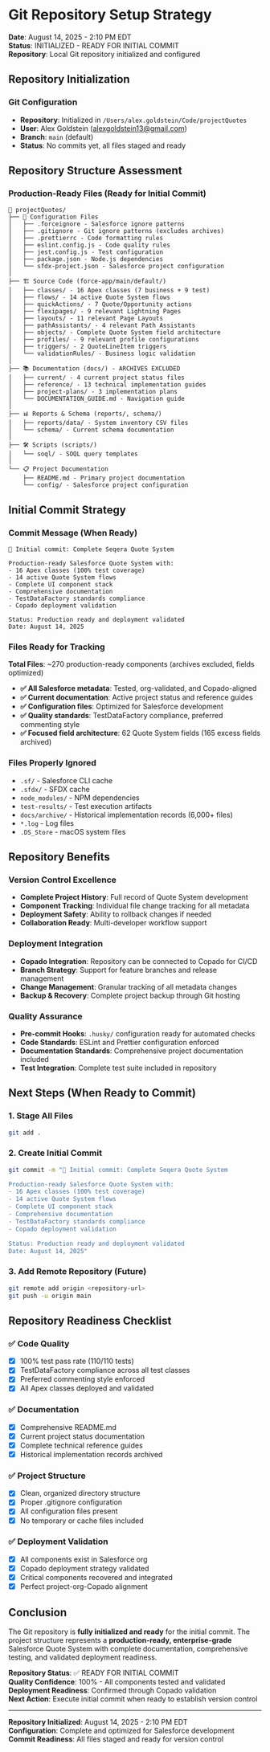 # Git Repository Setup Strategy
**Date**: August 14, 2025 - 2:10 PM EDT  
**Status**: INITIALIZED - READY FOR INITIAL COMMIT  
**Repository**: Local Git repository initialized and configured

## Repository Initialization

### Git Configuration
- **Repository**: Initialized in `/Users/alex.goldstein/Code/projectQuotes`
- **User**: Alex Goldstein (alexgoldstein13@gmail.com)
- **Branch**: `main` (default)
- **Status**: No commits yet, all files staged and ready

## Repository Structure Assessment

### Production-Ready Files (Ready for Initial Commit)
```
📁 projectQuotes/
├── 🔧 Configuration Files
│   ├── .forceignore - Salesforce ignore patterns
│   ├── .gitignore - Git ignore patterns (excludes archives)
│   ├── .prettierrc - Code formatting rules
│   ├── eslint.config.js - Code quality rules
│   ├── jest.config.js - Test configuration
│   ├── package.json - Node.js dependencies
│   └── sfdx-project.json - Salesforce project configuration
│
├── 🏗️ Source Code (force-app/main/default/)
│   ├── classes/ - 16 Apex classes (7 business + 9 test)
│   ├── flows/ - 14 active Quote System flows
│   ├── quickActions/ - 7 Quote/Opportunity actions
│   ├── flexipages/ - 9 relevant Lightning Pages
│   ├── layouts/ - 11 relevant Page Layouts
│   ├── pathAssistants/ - 4 relevant Path Assistants
│   ├── objects/ - Complete Quote System field architecture
│   ├── profiles/ - 9 relevant profile configurations
│   ├── triggers/ - 2 QuoteLineItem triggers
│   └── validationRules/ - Business logic validation
│
├── 📚 Documentation (docs/) - ARCHIVES EXCLUDED
│   ├── current/ - 4 current project status files
│   ├── reference/ - 13 technical implementation guides
│   ├── project-plans/ - 3 implementation plans
│   └── DOCUMENTATION_GUIDE.md - Navigation guide
│
├── 📊 Reports & Schema (reports/, schema/)
│   ├── reports/data/ - System inventory CSV files
│   └── schema/ - Current schema documentation
│
├── 🛠️ Scripts (scripts/)
│   └── soql/ - SOQL query templates
│
└── 📋 Project Documentation
    ├── README.md - Primary project documentation
    └── config/ - Salesforce project configuration
```

## Initial Commit Strategy

### Commit Message (When Ready)
```
🎉 Initial commit: Complete Seqera Quote System

Production-ready Salesforce Quote System with:
- 16 Apex classes (100% test coverage)
- 14 active Quote System flows
- Complete UI component stack
- Comprehensive documentation
- TestDataFactory standards compliance
- Copado deployment validation

Status: Production ready and deployment validated
Date: August 14, 2025
```

### Files Ready for Tracking
**Total Files**: ~270 production-ready components (archives excluded, fields optimized)
- **✅ All Salesforce metadata**: Tested, org-validated, and Copado-aligned
- **✅ Current documentation**: Active project status and reference guides
- **✅ Configuration files**: Optimized for Salesforce development
- **✅ Quality standards**: TestDataFactory compliance, preferred commenting style
- **✅ Focused field architecture**: 62 Quote System fields (165 excess fields archived)

### Files Properly Ignored
- `.sf/` - Salesforce CLI cache
- `.sfdx/` - SFDX cache
- `node_modules/` - NPM dependencies
- `test-results/` - Test execution artifacts
- `docs/archive/` - Historical implementation records (6,000+ files)
- `*.log` - Log files
- `.DS_Store` - macOS system files

## Repository Benefits

### Version Control Excellence
- **Complete Project History**: Full record of Quote System development
- **Component Tracking**: Individual file change tracking for all metadata
- **Deployment Safety**: Ability to rollback changes if needed
- **Collaboration Ready**: Multi-developer workflow support

### Deployment Integration
- **Copado Integration**: Repository can be connected to Copado for CI/CD
- **Branch Strategy**: Support for feature branches and release management
- **Change Management**: Granular tracking of all metadata changes
- **Backup & Recovery**: Complete project backup through Git hosting

### Quality Assurance
- **Pre-commit Hooks**: `.husky/` configuration ready for automated checks
- **Code Standards**: ESLint and Prettier configuration enforced
- **Documentation Standards**: Comprehensive project documentation included
- **Test Integration**: Complete test suite included in repository

## Next Steps (When Ready to Commit)

### 1. Stage All Files
```bash
git add .
```

### 2. Create Initial Commit
```bash
git commit -m "🎉 Initial commit: Complete Seqera Quote System

Production-ready Salesforce Quote System with:
- 16 Apex classes (100% test coverage)
- 14 active Quote System flows  
- Complete UI component stack
- Comprehensive documentation
- TestDataFactory standards compliance
- Copado deployment validation

Status: Production ready and deployment validated
Date: August 14, 2025"
```

### 3. Add Remote Repository (Future)
```bash
git remote add origin <repository-url>
git push -u origin main
```

## Repository Readiness Checklist

### ✅ Code Quality
- [x] 100% test pass rate (110/110 tests)
- [x] TestDataFactory compliance across all test classes
- [x] Preferred commenting style enforced
- [x] All Apex classes deployed and validated

### ✅ Documentation
- [x] Comprehensive README.md
- [x] Current project status documentation
- [x] Complete technical reference guides
- [x] Historical implementation records archived

### ✅ Project Structure
- [x] Clean, organized directory structure
- [x] Proper .gitignore configuration
- [x] All configuration files present
- [x] No temporary or cache files included

### ✅ Deployment Validation
- [x] All components exist in Salesforce org
- [x] Copado deployment strategy validated
- [x] Critical components recovered and integrated
- [x] Perfect project-org-Copado alignment

## Conclusion

The Git repository is **fully initialized and ready** for the initial commit. The project structure represents a **production-ready, enterprise-grade** Salesforce Quote System with complete documentation, comprehensive testing, and validated deployment readiness.

**Repository Status**: ✅ READY FOR INITIAL COMMIT  
**Quality Confidence**: 100% - All components tested and validated  
**Deployment Readiness**: Confirmed through Copado validation  
**Next Action**: Execute initial commit when ready to establish version control

---

**Repository Initialized**: August 14, 2025 - 2:10 PM EDT  
**Configuration**: Complete and optimized for Salesforce development  
**Commit Readiness**: All files staged and ready for version control
